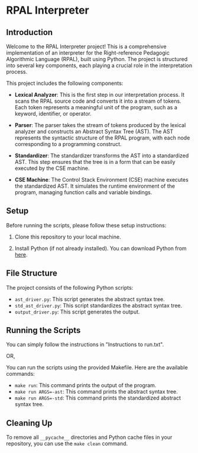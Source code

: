 # RPAL Interpreter

## Introduction

Welcome to the RPAL Interpreter project! This is a comprehensive implementation of an interpreter for the Right-reference Pedagogic Algorithmic Language (RPAL), built using Python. The project is structured into several key components, each playing a crucial role in the interpretation process.

This project includes the following components:

- **Lexical Analyzer**: This is the first step in our interpretation process. It scans the RPAL source code and converts it into a stream of tokens. Each token represents a meaningful unit of the program, such as a keyword, identifier, or operator.

- **Parser**: The parser takes the stream of tokens produced by the lexical analyzer and constructs an Abstract Syntax Tree (AST). The AST represents the syntactic structure of the RPAL program, with each node corresponding to a programming construct.

- **Standardizer**: The standardizer transforms the AST into a standardized AST. This step ensures that the tree is in a form that can be easily executed by the CSE machine.

- **CSE Machine**: The Control Stack Environment (CSE) machine executes the standardized AST. It simulates the runtime environment of the program, managing function calls and variable bindings.

## Setup

Before running the scripts, please follow these setup instructions:

1. Clone this repository to your local machine.

2. Install Python (if not already installed). You can download Python from [here](https://www.python.org/downloads/).

## File Structure

The project consists of the following Python scripts:

- `ast_driver.py`: This script generates the abstract syntax tree.
- `std_ast_driver.py`: This script standardizes the abstract syntax tree.
- `output_driver.py`: This script generates the output.

## Running the Scripts

You can simply follow the instructions in "Instructions to run.txt".             

OR,

You can run the scripts using the provided Makefile. Here are the available commands:

- `make run`: This command prints the output of the program.
- `make run ARGS=-ast`: This command prints the abstract syntax tree.
- `make run ARGS=-std`: This command prints the standardized abstract syntax tree.

## Cleaning Up

To remove all `__pycache__` directories and Python cache files in your repository, you can use the `make clean` command.